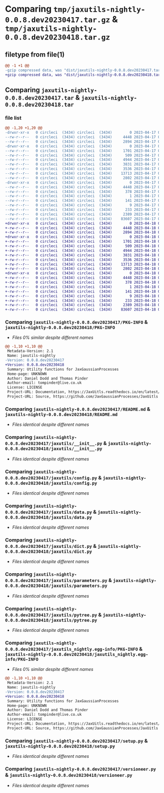 # Comparing `tmp/jaxutils-nightly-0.0.8.dev20230417.tar.gz` & `tmp/jaxutils-nightly-0.0.8.dev20230418.tar.gz`

## filetype from file(1)

```diff
@@ -1 +1 @@
-gzip compressed data, was "dist/jaxutils-nightly-0.0.8.dev20230417.tar", last modified: Mon Apr 17 00:06:44 2023, max compression
+gzip compressed data, was "dist/jaxutils-nightly-0.0.8.dev20230418.tar", last modified: Tue Apr 18 00:06:48 2023, max compression
```

## Comparing `jaxutils-nightly-0.0.8.dev20230417.tar` & `jaxutils-nightly-0.0.8.dev20230418.tar`

### file list

```diff
@@ -1,20 +1,20 @@
-drwxr-xr-x   0 circleci  (3434) circleci  (3434)        0 2023-04-17 00:06:44.324731 jaxutils-nightly-0.0.8.dev20230417/
--rw-r--r--   0 circleci  (3434) circleci  (3434)     4448 2023-04-17 00:06:44.324731 jaxutils-nightly-0.0.8.dev20230417/PKG-INFO
--rw-r--r--   0 circleci  (3434) circleci  (3434)     2894 2023-04-17 00:06:36.000000 jaxutils-nightly-0.0.8.dev20230417/README.md
-drwxr-xr-x   0 circleci  (3434) circleci  (3434)        0 2023-04-17 00:06:44.324731 jaxutils-nightly-0.0.8.dev20230417/jaxutils/
--rw-r--r--   0 circleci  (3434) circleci  (3434)     1701 2023-04-17 00:06:36.000000 jaxutils-nightly-0.0.8.dev20230417/jaxutils/__init__.py
--rw-r--r--   0 circleci  (3434) circleci  (3434)      509 2023-04-17 00:06:44.324731 jaxutils-nightly-0.0.8.dev20230417/jaxutils/_version.py
--rw-r--r--   0 circleci  (3434) circleci  (3434)     4944 2023-04-17 00:06:36.000000 jaxutils-nightly-0.0.8.dev20230417/jaxutils/config.py
--rw-r--r--   0 circleci  (3434) circleci  (3434)     3831 2023-04-17 00:06:36.000000 jaxutils-nightly-0.0.8.dev20230417/jaxutils/data.py
--rw-r--r--   0 circleci  (3434) circleci  (3434)     3536 2023-04-17 00:06:36.000000 jaxutils-nightly-0.0.8.dev20230417/jaxutils/dict.py
--rw-r--r--   0 circleci  (3434) circleci  (3434)    13713 2023-04-17 00:06:36.000000 jaxutils-nightly-0.0.8.dev20230417/jaxutils/parameters.py
--rw-r--r--   0 circleci  (3434) circleci  (3434)     2802 2023-04-17 00:06:36.000000 jaxutils-nightly-0.0.8.dev20230417/jaxutils/pytree.py
-drwxr-xr-x   0 circleci  (3434) circleci  (3434)        0 2023-04-17 00:06:44.324731 jaxutils-nightly-0.0.8.dev20230417/jaxutils_nightly.egg-info/
--rw-r--r--   0 circleci  (3434) circleci  (3434)     4448 2023-04-17 00:06:44.000000 jaxutils-nightly-0.0.8.dev20230417/jaxutils_nightly.egg-info/PKG-INFO
--rw-r--r--   0 circleci  (3434) circleci  (3434)      378 2023-04-17 00:06:44.000000 jaxutils-nightly-0.0.8.dev20230417/jaxutils_nightly.egg-info/SOURCES.txt
--rw-r--r--   0 circleci  (3434) circleci  (3434)        1 2023-04-17 00:06:44.000000 jaxutils-nightly-0.0.8.dev20230417/jaxutils_nightly.egg-info/dependency_links.txt
--rw-r--r--   0 circleci  (3434) circleci  (3434)      141 2023-04-17 00:06:44.000000 jaxutils-nightly-0.0.8.dev20230417/jaxutils_nightly.egg-info/requires.txt
--rw-r--r--   0 circleci  (3434) circleci  (3434)        9 2023-04-17 00:06:44.000000 jaxutils-nightly-0.0.8.dev20230417/jaxutils_nightly.egg-info/top_level.txt
--rw-r--r--   0 circleci  (3434) circleci  (3434)      233 2023-04-17 00:06:44.324731 jaxutils-nightly-0.0.8.dev20230417/setup.cfg
--rw-r--r--   0 circleci  (3434) circleci  (3434)     2389 2023-04-17 00:06:36.000000 jaxutils-nightly-0.0.8.dev20230417/setup.py
--rw-r--r--   0 circleci  (3434) circleci  (3434)    83607 2023-04-17 00:06:36.000000 jaxutils-nightly-0.0.8.dev20230417/versioneer.py
+drwxr-xr-x   0 circleci  (3434) circleci  (3434)        0 2023-04-18 00:06:48.670680 jaxutils-nightly-0.0.8.dev20230418/
+-rw-r--r--   0 circleci  (3434) circleci  (3434)     4448 2023-04-18 00:06:48.670680 jaxutils-nightly-0.0.8.dev20230418/PKG-INFO
+-rw-r--r--   0 circleci  (3434) circleci  (3434)     2894 2023-04-18 00:06:38.000000 jaxutils-nightly-0.0.8.dev20230418/README.md
+drwxr-xr-x   0 circleci  (3434) circleci  (3434)        0 2023-04-18 00:06:48.670680 jaxutils-nightly-0.0.8.dev20230418/jaxutils/
+-rw-r--r--   0 circleci  (3434) circleci  (3434)     1701 2023-04-18 00:06:38.000000 jaxutils-nightly-0.0.8.dev20230418/jaxutils/__init__.py
+-rw-r--r--   0 circleci  (3434) circleci  (3434)      509 2023-04-18 00:06:48.670680 jaxutils-nightly-0.0.8.dev20230418/jaxutils/_version.py
+-rw-r--r--   0 circleci  (3434) circleci  (3434)     4944 2023-04-18 00:06:38.000000 jaxutils-nightly-0.0.8.dev20230418/jaxutils/config.py
+-rw-r--r--   0 circleci  (3434) circleci  (3434)     3831 2023-04-18 00:06:38.000000 jaxutils-nightly-0.0.8.dev20230418/jaxutils/data.py
+-rw-r--r--   0 circleci  (3434) circleci  (3434)     3536 2023-04-18 00:06:38.000000 jaxutils-nightly-0.0.8.dev20230418/jaxutils/dict.py
+-rw-r--r--   0 circleci  (3434) circleci  (3434)    13713 2023-04-18 00:06:38.000000 jaxutils-nightly-0.0.8.dev20230418/jaxutils/parameters.py
+-rw-r--r--   0 circleci  (3434) circleci  (3434)     2802 2023-04-18 00:06:38.000000 jaxutils-nightly-0.0.8.dev20230418/jaxutils/pytree.py
+drwxr-xr-x   0 circleci  (3434) circleci  (3434)        0 2023-04-18 00:06:48.670680 jaxutils-nightly-0.0.8.dev20230418/jaxutils_nightly.egg-info/
+-rw-r--r--   0 circleci  (3434) circleci  (3434)     4448 2023-04-18 00:06:48.000000 jaxutils-nightly-0.0.8.dev20230418/jaxutils_nightly.egg-info/PKG-INFO
+-rw-r--r--   0 circleci  (3434) circleci  (3434)      378 2023-04-18 00:06:48.000000 jaxutils-nightly-0.0.8.dev20230418/jaxutils_nightly.egg-info/SOURCES.txt
+-rw-r--r--   0 circleci  (3434) circleci  (3434)        1 2023-04-18 00:06:48.000000 jaxutils-nightly-0.0.8.dev20230418/jaxutils_nightly.egg-info/dependency_links.txt
+-rw-r--r--   0 circleci  (3434) circleci  (3434)      141 2023-04-18 00:06:48.000000 jaxutils-nightly-0.0.8.dev20230418/jaxutils_nightly.egg-info/requires.txt
+-rw-r--r--   0 circleci  (3434) circleci  (3434)        9 2023-04-18 00:06:48.000000 jaxutils-nightly-0.0.8.dev20230418/jaxutils_nightly.egg-info/top_level.txt
+-rw-r--r--   0 circleci  (3434) circleci  (3434)      233 2023-04-18 00:06:48.670680 jaxutils-nightly-0.0.8.dev20230418/setup.cfg
+-rw-r--r--   0 circleci  (3434) circleci  (3434)     2389 2023-04-18 00:06:38.000000 jaxutils-nightly-0.0.8.dev20230418/setup.py
+-rw-r--r--   0 circleci  (3434) circleci  (3434)    83607 2023-04-18 00:06:38.000000 jaxutils-nightly-0.0.8.dev20230418/versioneer.py
```

### Comparing `jaxutils-nightly-0.0.8.dev20230417/PKG-INFO` & `jaxutils-nightly-0.0.8.dev20230418/PKG-INFO`

 * *Files 0% similar despite different names*

```diff
@@ -1,10 +1,10 @@
 Metadata-Version: 2.1
 Name: jaxutils-nightly
-Version: 0.0.8.dev20230417
+Version: 0.0.8.dev20230418
 Summary: Utility functions for JaxGaussianProcesses
 Home-page: UNKNOWN
 Author: Daniel Dodd and Thomas Pinder
 Author-email: tompinder@live.co.uk
 License: LICENSE
 Project-URL: Documentation, https://JaxUitls.readthedocs.io/en/latest/
 Project-URL: Source, https://github.com/JaxGaussianProcesses/JaxUitls
```

### Comparing `jaxutils-nightly-0.0.8.dev20230417/README.md` & `jaxutils-nightly-0.0.8.dev20230418/README.md`

 * *Files identical despite different names*

### Comparing `jaxutils-nightly-0.0.8.dev20230417/jaxutils/__init__.py` & `jaxutils-nightly-0.0.8.dev20230418/jaxutils/__init__.py`

 * *Files identical despite different names*

### Comparing `jaxutils-nightly-0.0.8.dev20230417/jaxutils/config.py` & `jaxutils-nightly-0.0.8.dev20230418/jaxutils/config.py`

 * *Files identical despite different names*

### Comparing `jaxutils-nightly-0.0.8.dev20230417/jaxutils/data.py` & `jaxutils-nightly-0.0.8.dev20230418/jaxutils/data.py`

 * *Files identical despite different names*

### Comparing `jaxutils-nightly-0.0.8.dev20230417/jaxutils/dict.py` & `jaxutils-nightly-0.0.8.dev20230418/jaxutils/dict.py`

 * *Files identical despite different names*

### Comparing `jaxutils-nightly-0.0.8.dev20230417/jaxutils/parameters.py` & `jaxutils-nightly-0.0.8.dev20230418/jaxutils/parameters.py`

 * *Files identical despite different names*

### Comparing `jaxutils-nightly-0.0.8.dev20230417/jaxutils/pytree.py` & `jaxutils-nightly-0.0.8.dev20230418/jaxutils/pytree.py`

 * *Files identical despite different names*

### Comparing `jaxutils-nightly-0.0.8.dev20230417/jaxutils_nightly.egg-info/PKG-INFO` & `jaxutils-nightly-0.0.8.dev20230418/jaxutils_nightly.egg-info/PKG-INFO`

 * *Files 0% similar despite different names*

```diff
@@ -1,10 +1,10 @@
 Metadata-Version: 2.1
 Name: jaxutils-nightly
-Version: 0.0.8.dev20230417
+Version: 0.0.8.dev20230418
 Summary: Utility functions for JaxGaussianProcesses
 Home-page: UNKNOWN
 Author: Daniel Dodd and Thomas Pinder
 Author-email: tompinder@live.co.uk
 License: LICENSE
 Project-URL: Documentation, https://JaxUitls.readthedocs.io/en/latest/
 Project-URL: Source, https://github.com/JaxGaussianProcesses/JaxUitls
```

### Comparing `jaxutils-nightly-0.0.8.dev20230417/setup.py` & `jaxutils-nightly-0.0.8.dev20230418/setup.py`

 * *Files identical despite different names*

### Comparing `jaxutils-nightly-0.0.8.dev20230417/versioneer.py` & `jaxutils-nightly-0.0.8.dev20230418/versioneer.py`

 * *Files identical despite different names*

